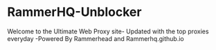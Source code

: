 # RammerHQ-Unblocker
Welcome to the Ultimate Web Proxy site- Updated with the top proxies everyday -Powered By Rammerhead and Rammerhq.github.io
